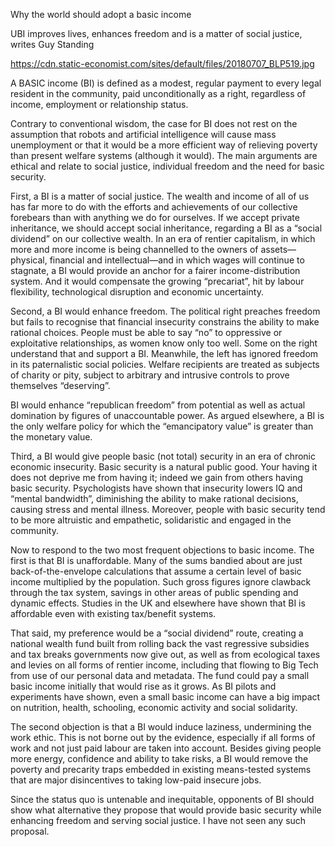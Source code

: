 Why the world should adopt a basic income

UBI improves lives, enhances freedom and is a matter of social justice, writes Guy Standing

https://cdn.static-economist.com/sites/default/files/20180707_BLP519.jpg

A BASIC income (BI) is defined as a modest, regular payment to every legal resident in the community, paid unconditionally as a right, regardless of income, employment or relationship status.

Contrary to conventional wisdom, the case for BI does not rest on the assumption that robots and artificial intelligence will cause mass unemployment or that it would be a more efficient way of relieving poverty than present welfare systems (although it would). The main arguments are ethical and relate to social justice, individual freedom and the need for basic security.

First, a BI is a matter of social justice. The wealth and income of all of us has far more to do with the efforts and achievements of our collective forebears than with anything we do for ourselves. If we accept private inheritance, we should accept social inheritance, regarding a BI as a “social dividend” on our collective wealth. In an era of rentier capitalism, in which more and more income is being channelled to the owners of assets—physical, financial and intellectual—and in which wages will continue to stagnate, a BI would provide an anchor for a fairer income-distribution system. And it would compensate the growing “precariat”, hit by labour flexibility, technological disruption and economic uncertainty.

Second, a BI would enhance freedom. The political right preaches freedom but fails to recognise that financial insecurity constrains the ability to make rational choices. People must be able to say “no” to oppressive or exploitative relationships, as women know only too well. Some on the right understand that and support a BI. Meanwhile, the left has ignored freedom in its paternalistic social policies. Welfare recipients are treated as subjects of charity or pity, subject to arbitrary and intrusive controls to prove themselves “deserving”.

BI would enhance “republican freedom” from potential as well as actual domination by figures of unaccountable power. As argued elsewhere, a BI is the only welfare policy for which the “emancipatory value” is greater than the monetary value.

Third, a BI would give people basic (not total) security in an era of chronic economic insecurity. Basic security is a natural public good. Your having it does not deprive me from having it; indeed we gain from others having basic security. Psychologists have shown that insecurity lowers IQ and “mental bandwidth”, diminishing the ability to make rational decisions, causing stress and mental illness. Moreover, people with basic security tend to be more altruistic and empathetic, solidaristic and engaged in the community.

Now to respond to the two most frequent objections to basic income. The first is that BI is unaffordable. Many of the sums bandied about are just back-of-the-envelope calculations that assume a certain level of basic income multiplied by the population. Such gross figures ignore clawback through the tax system, savings in other areas of public spending and dynamic effects. Studies in the UK and elsewhere have shown that BI is affordable even with existing tax/benefit systems.

That said, my preference would be a “social dividend” route, creating a national wealth fund built from rolling back the vast regressive subsidies and tax breaks governments now give out, as well as from ecological taxes and levies on all forms of rentier income, including that flowing to Big Tech from use of our personal data and metadata. The fund could pay a small basic income initially that would rise as it grows. As BI pilots and experiments have shown, even a small basic income can have a big impact on nutrition, health, schooling, economic activity and social solidarity.

The second objection is that a BI would induce laziness, undermining the work ethic. This is not borne out by the evidence, especially if all forms of work and not just paid labour are taken into account. Besides giving people more energy, confidence and ability to take risks, a BI would remove the poverty and precarity traps embedded in existing means-tested systems that are major disincentives to taking low-paid insecure jobs.

Since the status quo is untenable and inequitable, opponents of BI should show what alternative they propose that would provide basic security while enhancing freedom and serving social justice. I have not seen any such proposal.